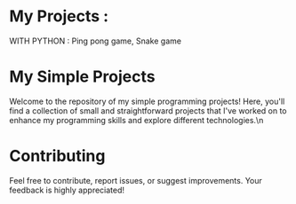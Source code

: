 # My Projects :
WITH PYTHON :
Ping pong game, 
Snake game 
# My Simple Projects
 Welcome to the repository of my simple programming projects! Here, you'll find a collection of small and straightforward projects that I've worked on to enhance my programming skills and explore different technologies.\n
# Contributing
Feel free to contribute, report issues, or suggest improvements. Your feedback is highly appreciated!
